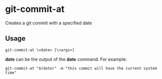 # git-commit-at

Creates a git commit with a specified date

## Usage

```
git-commit-at \<date> [\<args>]
```

**date** can be the output of the **date** command. For example:

```
git-commit-at "$(date)" -m "this commit will have the current system time"
```
